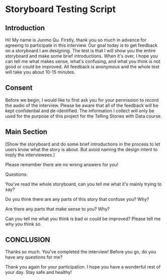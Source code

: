 # Storyboard Testing Script

## Introduction
Hi! My name is Junmo Qu. Firstly, thank you so much in advance for agreeing to participate in this interview. 
Our goal today is to get feedback on a storyboard I am designing. The test is that I will show you the entire storyboard and make some brief introductions. 
When it's over, I hope you can tell me what makes sense, what's confusing, and what you think is not good or could be improved. 
All feedback is anonymous and the whole test will take you about 10-15 minutes.

## Consent
Before we begin, I would like to first ask you for your permission to record the audio of the interview.
Please be aware that all of the feedback will be kept confidential and de-identified. 
The information I collect will only be used for the purpose of this project for the Telling Stories with Data course.

## Main Section
[Show the storyboard and do some brief introductions in the process to let users know what the story is about. 
But avoid naming the design intent to imply the interviewees.]

Please remember there are no wrong answers for you!

Questions:

You've read the whole storyboard, can you tell me what it's mainly trying to say?

Do you think there are any parts of this story that confuse you? Why?

Are there any parts that make sense to you? Why?

Can you tell me what you think is bad or could be improved? Please tell me why you think so.




## CONCLUSION
Thanks so much. You’ve completed the interview! Before you go, do you have any questions for me?

Thank you again for your participation. I hope you have a wonderful rest of your day. Stay safe and healthy!

